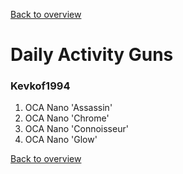 [Back to overview](../README.md)

# Daily Activity Guns

### Kevkof1994
1.	OCA Nano 'Assassin'
2.	OCA Nano 'Chrome'
3.	OCA Nano 'Connoisseur'
4.	OCA Nano 'Glow'

[Back to overview](../README.md)

